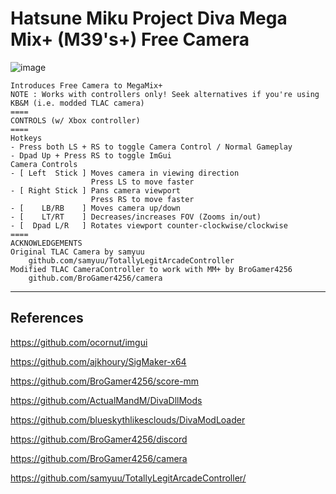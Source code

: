 # Hatsune Miku Project Diva Mega Mix+ (M39's+) Free Camera
![image](https://github.com/mos9527/MMFreeCamera/assets/31397301/ec66b8b0-77b1-41bf-9a60-98733e886044)
```
Introduces Free Camera to MegaMix+
NOTE : Works with controllers only! Seek alternatives if you're using KB&M (i.e. modded TLAC camera)
====
CONTROLS (w/ Xbox controller)
====
Hotkeys
- Press both LS + RS to toggle Camera Control / Normal Gameplay
- Dpad Up + Press RS to toggle ImGui
Camera Controls
- [ Left  Stick ] Moves camera in viewing direction
                  Press LS to move faster
- [ Right Stick ] Pans camera viewport
                  Press RS to move faster
- [    LB/RB    ] Moves camera up/down
- [    LT/RT    ] Decreases/increases FOV (Zooms in/out)
- [  Dpad L/R   ] Rotates viewport counter-clockwise/clockwise			
====
ACKNOWLEDGEMENTS
Original TLAC Camera by samyuu
	github.com/samyuu/TotallyLegitArcadeController
Modified TLAC CameraController to work with MM+ by BroGamer4256
	github.com/BroGamer4256/camera
```
----

## References
https://github.com/ocornut/imgui

https://github.com/ajkhoury/SigMaker-x64

https://github.com/BroGamer4256/score-mm

https://github.com/ActualMandM/DivaDllMods

https://github.com/blueskythlikesclouds/DivaModLoader

https://github.com/BroGamer4256/discord

https://github.com/BroGamer4256/camera

https://github.com/samyuu/TotallyLegitArcadeController/
